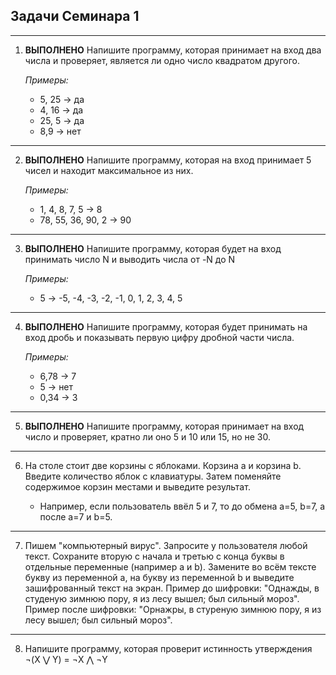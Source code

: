 ## Задачи Семинара 1
---
1. **ВЫПОЛНЕНО** Напишите программу, которая принимает на вход два числа и проверяет, является ли одно число квадратом другого.

    *Примеры:*

    * 5, 25 -> да
    * 4, 16 -> да
    * 25, 5 -> да
    * 8,9 -> нет
---    
2. **ВЫПОЛНЕНО** Напишите программу, которая на вход принимает 5 чисел и находит максимальное из них.

    *Примеры:*

    * 1, 4, 8, 7, 5 -> 8
    * 78, 55, 36, 90, 2 -> 90
---
3. **ВЫПОЛНЕНО** Напишите программу, которая будет на вход принимать число N и выводить числа от -N до N

    *Примеры:*

    * 5 -> -5, -4, -3, -2, -1, 0, 1, 2, 3, 4, 5
---
4. **ВЫПОЛНЕНО** Напишите программу, которая будет принимать на вход дробь и показывать первую цифру дробной части числа.

    *Примеры:*

    * 6,78 -> 7
    * 5 -> нет
    * 0,34 -> 3
---
5. **ВЫПОЛНЕНО** Напишите программу, которая принимает на вход число и проверяет, кратно ли оно 5 и 10 или 15, но не 30.
---
6. На столе стоит две корзины с яблоками. Корзина a и корзина b. Введите количество яблок с клавиатуры. Затем поменяйте содержимое корзин местами и выведите результат.

    * Например, если пользователь ввёл 5 и 7, то до обмена a=5, b=7, а после a=7 и b=5.
---
7. Пишем "компьютерный вирус". Запросите у пользователя любой текст. Сохраните вторую с начала и третью с конца буквы в отдельные переменные (например a и b). Замените во всём тексте букву из переменной a, на букву из переменной b и выведите зашифрованный текст на экран. Пример до шифровки: "Однажды, в студеную зимнюю пору, я из лесу вышел; был сильный мороз". Пример после шифровки: "Орнажры, в стуреную зимнюю пору, я из лесу вышел; был сильный мороз".
---
8. Напишите программу, которая проверит истинность утверждения ¬(X ⋁ Y) = ¬X ⋀ ¬Y